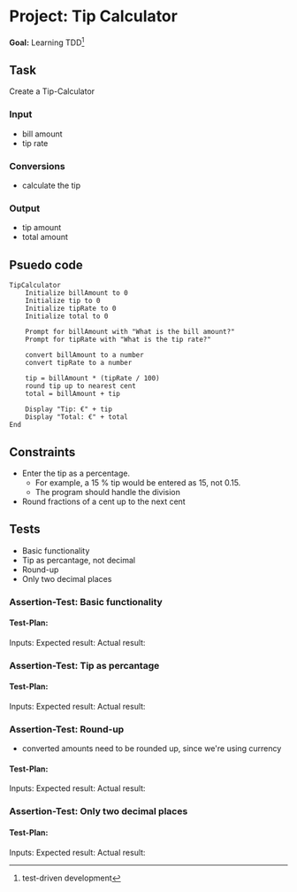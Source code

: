 # Project: Tip Calculator
**Goal:** Learning TDD[^1]


## Task
Create a Tip-Calculator

### Input
* bill amount
* tip rate

### Conversions
* calculate the tip

### Output
* tip amount
* total amount

## Psuedo code
```
TipCalculator
    Initialize billAmount to 0
    Initialize tip to 0
    Initialize tipRate to 0
    Initialize total to 0

    Prompt for billAmount with "What is the bill amount?"
    Prompt for tipRate with "What is the tip rate?"

    convert billAmount to a number
    convert tipRate to a number

    tip = billAmount * (tipRate / 100)
    round tip up to nearest cent
    total = billAmount + tip

    Display "Tip: €" + tip
    Display "Total: €" + total
End

```

## Constraints
* Enter the tip as a percentage.
  * For example, a 15 % tip would be entered as 15, not 0.15.
  * The program should handle the division
* Round fractions of a cent up to the next cent


## Tests
* Basic functionality
* Tip as percantage, not decimal
* Round-up
* Only two decimal places

### Assertion-Test: Basic functionality
#### Test-Plan:
Inputs:
Expected result:
Actual result:

### Assertion-Test: Tip as percantage
#### Test-Plan:
Inputs:
Expected result:
Actual result:

### Assertion-Test: Round-up
* converted amounts need to be rounded up, since we're using currency
#### Test-Plan:
Inputs:
Expected result:
Actual result:

### Assertion-Test: Only two decimal places
#### Test-Plan: 
Inputs:
Expected result:
Actual result:

[^1]: test-driven development